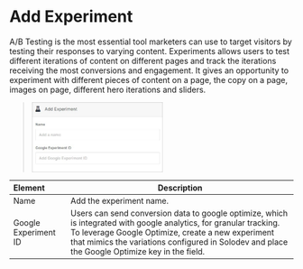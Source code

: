 # Add Experiment

A/B Testing is the most essential tool marketers can use to target visitors by testing their responses to varying content. Experiments allows users to test different iterations of content on different pages and track the iterations receiving the most conversions and engagement. It gives an opportunity to experiment with different pieces of content on a page, the copy on a page, images on page, different hero iterations and sliders.

><img src="../../../../images/documents7.jpg" alt="documents7" style="width: 50%; display: block"></a>

**Element** | **Description**
:--- | ---
Name | Add the experiment name.
Google Experiment ID | Users can send conversion data to google optimize, which is integrated with google analytics, for granular tracking. To leverage Google Optimize, create a new experiment that mimics the variations configured in Solodev and place the Google Optimize key in the field.
 